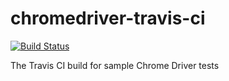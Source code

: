 # chromedriver-travis-ci
[![Build Status](https://travis-ci.org/peter279k/chromedriver-travis-ci.svg?branch=master)](https://travis-ci.org/peter279k/chromedriver-travis-ci)

The Travis CI build for sample Chrome Driver tests
